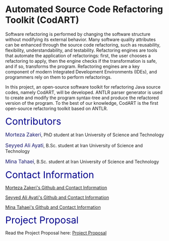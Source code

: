 # Automated Source Code Refactoring Toolkit (CodART)

Software refactoring is performed by changing the software structure without modifying its external behavior. Many software quality attributes can be enhanced through the source code refactoring, such as reusability, flexibility, understandability, and testability. Refactoring engines are tools that automate the application of refactorings: first, the user chooses a refactoring to apply, then the engine checks if the transformation is safe, and if so, transforms the program. Refactoring engines are a key component of modern Integrated Development Environments (IDEs), and programmers rely on them to perform refactorings.

In this project, an open-source software toolkit for refactoring Java source codes, namely CodART, will be developed. ANTLR parser generator is used to create and modify the program syntax-tree and produce the refactored version of the program. To the best of our knowledge, CodART is the first open-source refactoring toolkit based on ANTLR.

<span style="color:darkblue;font-size:30px;">Contributors </span>

<span style="color:midnightblue;font-size:16px;">Morteza Zakeri</span>, PhD student at Iran University of Science and Technology

<span style="color:midnightblue;font-size:16px;">Seyyed Ali Ayati</span>, B.Sc. student at Iran University of Science and Technology

<span style="color:midnightblue;font-size:16px;">Mina Tahaei</span>, B.Sc. student at Iran University of Science and Technology 

<span style="color:darkblue;font-size:30px;">Contact Information </span>

[Morteza Zakeri's Github and Contact Information](https://github.com/m-zakeri)

[Seyyed Ali Ayati's Github and Contact Information](https://github.com/cpt9m0)

[Mina Tahaei's Github and Contact Information](https://github.com/MinaTahaei)

<span style="color:darkblue;font-size:30px;">Project Proposal </span>

Read the Project Proposal here: [Project Proposal](https://m-zakeri.github.io/CodART)
